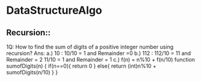 # DataStructureAlgo
  ## Recursion::
1Q: How to find the sum of digits of a positive integer number using recursion?
Ans:
  a.) 10 : 10/10 = 1 and Remainder =0
  b.) 112 : 112/10 = 11 and Remainder = 2
            11/10  = 1 and Remainder = 1
  c.) f(n) = n%10 + f(n/10)
     function sumofDigits(n)
    {
      if(n==0){
        return 0
      }
      else{
        return (int)n%10 + sumofDigits(n/10)
      }
    }
  

